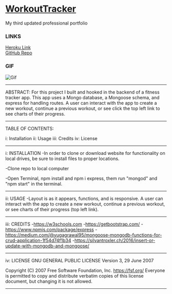 # [WorkoutTracker](https://afternoon-cliffs-68969.herokuapp.com/?id=5e88566ca6747400178a6e25)
My third updated professional portfolio

### LINKS
[Heroku Link](https://afternoon-cliffs-68969.herokuapp.com/?id=5e88566ca6747400178a6e25)
<br>
[GitHub Repo](https://github.com/asuleigh/WorkoutTracker)

### GIF
![Gif](workoutGIF.gif)

<hr>

ABSTRACT: For this project I built and hooked in the backend of a fitness tracker app. This app uses a Mongo database, a Mongoose schema, and express for handling routes. A user can interact with the app to create a new workout, continue a previous workout, or see click the top left link to see charts of their progress.

<hr>

TABLE OF CONTENTS:

i: Installation
ii: Usage
iii: Credits
iv: License

<hr>

i: INSTALLATION
-In order to clone or download website for functionality on local drives, be sure to install files to proper locations.

-Clone repo to local computer

-Open Terminal, npm install and npm i express, them run "mongod" and "npm start" in the terminal.

<hr>

ii: USAGE
-Layout is as it appears, functions, and is responsive. A user can interact with the app to create a new workout, continue a previous workout, or see charts of their progress (top left link).

<hr>

iii: CREDITS
-https://w3schools.com
-https://getbootstrap.com/
-https://www.npmjs.com/package/express
-https://medium.com/@yugagrawal95/mongoose-mongodb-functions-for-crud-application-1f54d74f1b34
-https://silvantroxler.ch/2016/insert-or-update-with-mongodb-and-mongoose/

<hr>

iv: LICENSE
GNU GENERAL PUBLIC LICENSE
Version 3, 29 June 2007

 Copyright (C) 2007 Free Software Foundation, Inc. <https://fsf.org/>
 Everyone is permitted to copy and distribute verbatim copies
 of this license document, but changing it is not allowed.

 <hr>